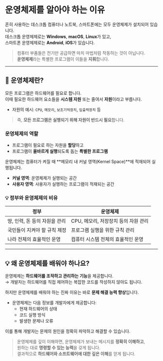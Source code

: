 # 운영체제를 알아야 하는 이유

흔히 사용하는 데스크톱 컴퓨터나 노트북, 스마트폰에는 모두 운영체제가 설치되어 있습니다.  
데스크톱 운영체제로는 **Windows**, **macOS**, **Linux**가 있고,  
스마트폰 운영체제로는 **Android**, **iOS**가 있습니다.

> 컴퓨터 부품들은 전기만 공급하면 마치 마법처럼 작동하는 것이 아닙니다.  
> **운영체제**라는 특별한 프로그램이 이들을 **지휘**합니다.

---

## 🧠 운영체제란?

모든 프로그램은 하드웨어를 필요로 합니다.  
이때 필요한 하드웨어 요소들을 **시스템 자원** 또는 줄여서 **자원**이라고 부릅니다.

- 자원의 예시: `CPU`, `메모리`, `보조기억장치`, `입출력장치` 등

> 즉, **모든 프로그램은 실행되기 위해 자원이 반드시 필요**합니다.

### 운영체제의 역할

- 프로그램이 필요로 하는 자원을 **할당**하고
- 프로그램이 **올바르게 실행**되도록 돕는 **특별한 프로그램**

운영체제는 컴퓨터가 켜질 때 **메모리 내 커널 영역(Kernel Space)**에 적재되어 실행됩니다.

- **커널 영역**: 운영체제가 실행되는 공간  
- **사용자 영역**: 사용자가 실행하는 프로그램이 적재되는 공간

### 💡 정부와 운영체제의 비유

| 정부 | 운영체제 |
|------|----------|
| 땅, 인력, 돈 등의 자원을 관리 | CPU, 메모리, 저장장치 등의 자원 관리 |
| 국민들이 지켜야 할 규칙 제정 | 프로그램 실행을 위한 규칙 관리 |
| 나라 전체의 효율적인 운영 | 컴퓨터 시스템 전체의 효율적인 운영 |

---

## 💡 왜 운영체제를 배워야 하나요?

운영체제는 **하드웨어를 조작하고 관리하는 기능**을 제공합니다.  
→ 개발자는 하드웨어를 직접 제어하는 복잡한 코드를 작성하지 않아도 됩니다.

하지만 운영체제를 배워야 하는 진짜 이유는 바로 **문제 해결 능력 향상**입니다.

- 운영체제는 다음 정보를 개발자에게 제공합니다:
  - 현재 하드웨어의 상태
  - 코드 실행 방식
  - 발생한 문제나 오류

이를 통해 개발자는 문제의 원인을 정확히 파악하고 해결할 수 있습니다.

> 운영체제를 깊이 이해하면, 운영체제가 보내는 메시지를 **정확히 이해하고**,  
> 원하는 대로 **명령할 수 있는 능력**을 갖게 됩니다.  
> 결과적으로 **하드웨어와 소프트웨어에 대한 깊은 이해**를 얻게 됩니다.
